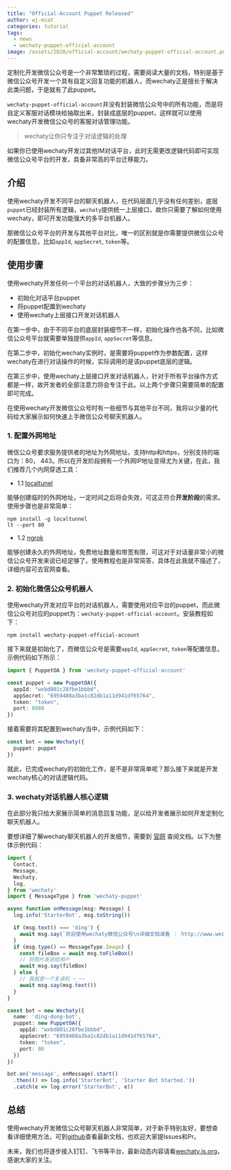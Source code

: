```yaml
---
title: "Official-Account Puppet Released"
author: wj-mcat
categories: tutorial
tags:
  - news
  - wechaty-puppet-official-account
image: /assets/2020/official-account/wechaty-puppet-official-account.png
---
```


定制化开发微信公众号是一个非常繁琐的过程，需要阅读大量的文档，特别是基于微信公众号开发一个具有自定义回复功能的机器人，而wechaty正是擅长于解决此类问题，于是就有了此puppet。

`wechaty-puppet-official-account`并没有封装微信公众号中的所有功能，而是将自定义客服对话模块给抽取出来，封装成底层的puppet，这样就可以使用wechaty开发微信公众号的客服对话管理功能。

> wechaty让你只专注于对话逻辑的处理

如果你已使用wechaty开发过其他IM对话平台，此时无需更改逻辑代码即可实现微信公众号平台的开发，具备非常高的平台迁移能力。

## 介绍

使用wechaty开发不同平台的聊天机器人，在代码层面几乎没有任何差别，底层`puppet`已经封装所有逻辑，`wechaty`提供统一上层接口，故你只需要了解如何使用wechaty，即可开发功能强大的多平台机器人。

那微信公众号平台的开发与其他平台对比，唯一的区别就是你需要提供微信公众号的配置信息，比如`appId`, `appSecret`, `token`等。

## 使用步骤

使用wechaty开发任何一个平台的对话机器人，大致的步骤分为三步：

- 初始化对话平台puppet
- 将puppet配置到wechaty
- 使用wechaty上层接口开发对话机器人

在第一步中，由于不同平台的底层封装细节不一样，初始化操作也各不同，比如微信公众号平台就需要单独提供`appId`, `appSecret`等信息。

在第二步中，初始化wechaty实例时，是需要将puppet作为参数配置，这样wechaty在进行对话操作的时候，实际调用的是该puppet底层的逻辑。

在第三步中，使用wechaty上层接口开发对话机器人，针对于所有平台操作方式都是一样，故开发者的全部注意力将会专注于此。以上两个步骤只需要简单的配置即可完成。

在使用wechaty开发微信公众号时有一些细节与其他平台不同，我将以少量的代码给大家展示如何快速上手微信公众号聊天机器人。

### 1. 配置外网地址

微信公众号要求服务提供者的地址为外网地址，支持http和https，分别支持的端口为：80， 443。所以在开发阶段拥有一个外网IP地址变得尤为关键，在此，我们推荐几个内网穿透工具：

- 1.1 [localtunel](https://localtunnel.github.io/www/)

能够创建临时的外网地址，一定时间之后将会失效，可这正符合**开发阶段**的需求。使用步骤也是非常简单：

```shell script
npm install -g localtunnel
lt --port 80
```

- 1.2 [ngrok](https://www.npmjs.com/package/ngrok)

能够创建永久的外网地址，免费地址数量和带宽有限，可这对于对话量非常小的微信公众号开发来说已经足够了。使用教程也是非常简答，具体在此我就不描述了，详细内容可去官网查看。

### 2. 初始化微信公众号机器人

使用wechaty开发对应平台的对话机器人，需要使用对应平台的puppet，而此微信公众号对应的puppet为：`wechaty-puppet-official-account`。安装教程如下：

```shell script
npm install wechaty-puppet-official-account
```

接下来就是初始化了，而微信公众号是需要`appId`, `appSecret`, `token`等配置信息，示例代码如下所示：

```typescript
import { PuppetOA } from 'wechaty-puppet-official-account'

const puppet = new PuppetOA({
  appId: "wxbd801c28fbe1bbbd",
  appSecret: "6959408a3ba1c82db1a11d941df65764",
  token: "token",
  port: 8080
})
```

接着需要将其配置到wechaty当中，示例代码如下：

```typescript
const bot = new Wechaty({
  puppet: puppet
})
```

就此，已完成wechaty的初始化工作，是不是非常简单呢？那么接下来就是开发wechaty核心的对话逻辑代码。

### 3. wechaty对话机器人核心逻辑

在此部分我只给大家展示简单的消息回复功能，足以给开发者展示如何开发定制化聊天机器人。

要想详细了解wechaty聊天机器人的开发细节，需要到 [官网](http://wechaty.js.org/docs/introduction/) 查阅文档。以下为整体示例代码：

```typescript
import {
  Contact,
  Message,
  Wechaty,
  log,
} from 'wechaty'
import { MessageType } from 'wechaty-puppet'

async function onMessage(msg: Message) {
  log.info('StarterBot', msg.toString())

  if (msg.text() === 'ding') {
    await msg.say(`欢迎使用wechaty微信公众号\n详细文档请看 ： http://www.wechaty.js.org 😄😄😄`)
  }
  if (msg.type() == MessageType.Image) {
    const fileBox = await msg.toFileBox()
    // 将图片发送给用户
    await msg.say(fileBox)
  } else {
    // 我就是一个复读机 ~_~~
    await msg.say(msg.text())
  }
}

const bot = new Wechaty({
  name: 'ding-dong-bot',
  puppet: new PuppetOA({
    appId: "wxbd801c28fbe1bbbd",
    appSecret: "6959408a3ba1c82db1a11d941df65764",
    token: "token",
    port: 80
  })
})

bot.on('message', onMessage).start()
  .then(() => log.info('StarterBot', 'Starter Bot Started.'))
  .catch(e => log.error('StarterBot', e))
```

## 总结

使用wechaty开发微信公众号聊天机器人非常简单，对于新手特别友好，要想查看详细使用方法，可到[github](https://github.com/wechaty/wechaty-puppet-official-account)查看最新文档，也欢迎大家提Issues和Pr。

未来，我们也将逐步接入钉钉、飞书等平台，最新动态内容请看[wechaty.js.org](http://wechaty.js.org/)，感谢大家的关注。
